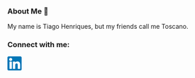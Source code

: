 ### About Me 👋

My name is Tiago Henriques, but my friends call me Toscano.



### Connect with me:

[<img align="left" alt="my linkedin" width="32px" src="https://github.com/Toscan0/Toscan0/blob/main/icons/linkedin.png"/>][linkedin]

<!--
**Toscan0/Toscan0** is a ✨ _special_ ✨ repository because its `README.md` (this file) appears on your GitHub profile.

Here are some ideas to get you started:

- 🔭 I’m currently working on ...
- 🌱 I’m currently learning ...
- 👯 I’m looking to collaborate on ...
- 🤔 I’m looking for help with ...
- 💬 Ask me about ...
- 📫 How to reach me: ...
- 😄 Pronouns: ...
- ⚡ Fun fact: ...
-->


[linkedin]: www.linkedin.com/in/tiago-henriques-638252132
